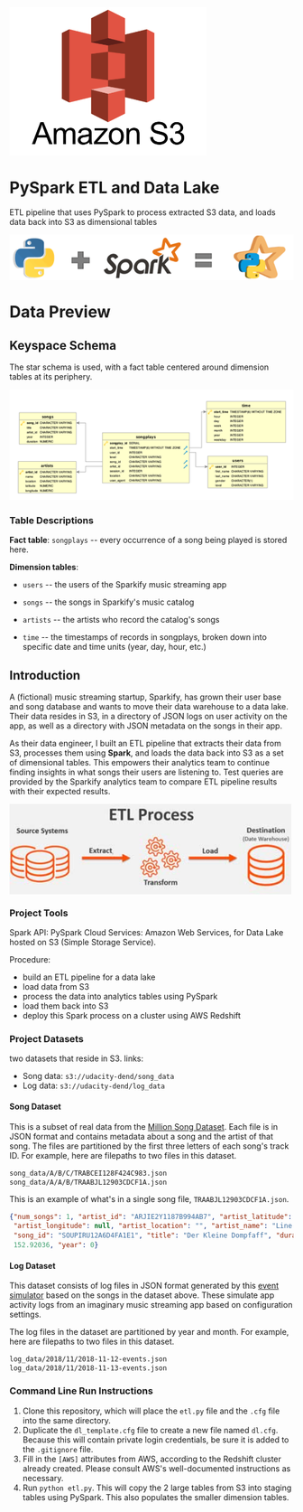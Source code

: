 <img src="./img/s3.png" alt="Amazon S3" width="350" title="Amazon S3" align="middle" />

# PySpark ETL and Data Lake
ETL pipeline that uses PySpark to process extracted S3 data, and loads data
 back into S3 as dimensional tables

<img src="./img/pyspark.png" alt="PySpark" title="PySpark" align="middle" />

# Data Preview

## Keyspace Schema

The star schema is used, with a fact table centered around dimension tables
 at its periphery.

![image info](./img/sparkify_ERD.png)

### Table Descriptions

**Fact table**: `songplays` -- every occurrence of a song being played is
 stored here.

**Dimension tables**:

* `users` -- the users of the Sparkify music streaming app

* `songs` -- the songs in Sparkify's music catalog

* `artists` -- the artists who record the catalog's songs

* `time` -- the timestamps of records in songplays, broken down into
 specific date and time units (year, day, hour, etc.)

## Introduction
A (fictional) music streaming startup, Sparkify, has grown their user base
 and song database and wants to move their data warehouse to a data lake.
 Their data resides in S3, in a directory of JSON logs on user activity
 on the app, as well as a directory with JSON metadata on the songs
 in their app.

As their data engineer, I built an ETL pipeline that extracts their
 data from S3, processes them using **Spark**, and loads the data back into S3
 as a set of dimensional tables. This empowers their analytics team to
 continue finding insights in what songs their users are listening to.
 Test queries are provided by the Sparkify analytics team
 to compare ETL pipeline results with their expected results.

<img src="./img/etl.jpg" alt="Amazon S3" width="500" title="Amazon S3" align="middle" />

### Project Tools
Spark API: PySpark
Cloud Services: Amazon Web Services, for Data Lake hosted on S3
 (Simple Storage Service).

Procedure:
* build an ETL pipeline for a data lake
* load data from S3
* process the data into analytics tables using PySpark
* load them back into S3
* deploy this Spark process on a cluster using AWS Redshift

### Project Datasets

two datasets that reside in S3. links:

* Song data:  `s3://udacity-dend/song_data`
* Log data:  `s3://udacity-dend/log_data`

#### Song Dataset
This is a subset of real data from the [Million Song Dataset](https://labrosa.ee.columbia.edu/millionsong/).
Each file is in JSON format and contains metadata about a song and the artist of that song. The files are partitioned
by the first three letters of each song's track ID. For example, here are filepaths to two files in this dataset.

```
song_data/A/B/C/TRABCEI128F424C983.json
song_data/A/A/B/TRAABJL12903CDCF1A.json
```

This is an example of what's in a single song file, `TRAABJL12903CDCF1A.json`.
```JSON
{"num_songs": 1, "artist_id": "ARJIE2Y1187B994AB7", "artist_latitude": null,
 "artist_longitude": null, "artist_location": "", "artist_name": "Line Renaud",
 "song_id": "SOUPIRU12A6D4FA1E1", "title": "Der Kleine Dompfaff", "duration":
 152.92036, "year": 0}
```

#### Log Dataset
This dataset consists of log files in JSON format generated by this
 [event simulator](https://github.com/Interana/eventsim) based on the songs in
  the dataset above.
  These simulate app activity logs from an imaginary music streaming app based
  on configuration settings.

The log files in the dataset are partitioned by year and month.
 For example, here are filepaths to two files in this dataset.

```
log_data/2018/11/2018-11-12-events.json
log_data/2018/11/2018-11-13-events.json
```

### Command Line Run Instructions

1. Clone this repository, which will place the `etl.py` file and the `.cfg` file
 into the same directory.
2. Duplicate the `dl_template.cfg` file to create a new file named `dl.cfg`.
 Because this will contain private login credentials, be sure it is added to the
 `.gitignore` file.
3. Fill in the `[AWS]` attributes from AWS,
 according to the Redshift cluster already created. Please consult
 AWS's well-documented instructions as necessary.
4. Run `python etl.py`. This will copy the 2 large tables from S3 into
 staging tables using PySpark. This also populates the smaller dimension tables.

